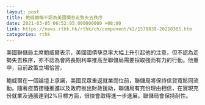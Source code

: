```yaml
---
layout: post
title: 鮑威爾稱不認為美國債息走勢失去秩序
date: 2021-03-05 06:52:05.000000000 +08:00
link: https://news.rthk.hk/rthk/ch/component/k2/1578839-20210305.htm
categories: rthk
---
```


美國聯儲局主席鮑威爾表示，美國國債孳息率大幅上升引起他的注意，但不認為走勢失去秩序，亦不認為會將長期利率推高至聯儲局需要採取強而有力的行動。他重申，目前政策立場恰當。

鮑威爾在一個論壇上承諾，美國民眾重返就業崗位前，聯儲局將保持信貸寬鬆同流動。隨著疫苗接種推進以及政府推出財政援助，聯儲局有充份理由相信，在實現充份就業及通脹達到2%目標方面，很快會取得進一步進展。聯儲局會保持耐性。
